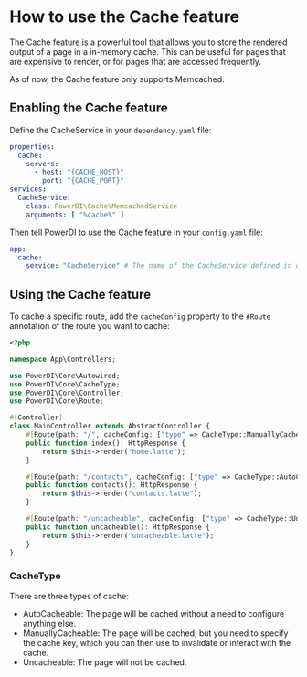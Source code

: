 # How to use the Cache feature

The Cache feature is a powerful tool that allows you to store the rendered output of a page in a in-memory cache.
This can be useful for pages that are expensive to render, or for pages that are accessed frequently.

As of now, the Cache feature only supports Memcached.

## Enabling the Cache feature

Define the CacheService in your `dependency.yaml` file:

```yaml
properties:
  cache:
    servers:
      - host: "{CACHE_HOST}"
        port: "{CACHE_PORT}"
services:
  CacheService:
    class: PowerDI\Cache\MemcachedService
    arguments: [ "%cache%" ]
```

Then tell PowerDI to use the Cache feature in your `config.yaml` file:

```yaml
app:
  cache:
    service: "CacheService" # The name of the CacheService defined in dependency.yaml
```

## Using the Cache feature

To cache a specific route, add the `cacheConfig` property to the `#Route` annotation of the route you want to cache:

```php
<?php

namespace App\Controllers;

use PowerDI\Core\Autowired;
use PowerDI\Core\CacheType;
use PowerDI\Core\Controller;
use PowerDI\Core\Route;

#[Controller]
class MainController extends AbstractController {
    #[Route(path: "/", cacheConfig: ["type" => CacheType::ManuallyCacheable, "ttl" => 60, "key" => "home_page"])]
    public function index(): HttpResponse {
        return $this->render("home.latte");
    }

    #[Route(path: "/contacts", cacheConfig: ["type" => CacheType::AutoCacheable, "ttl" => 60])]
    public function contacts(): HttpResponse {
        return $this->render("contacts.latte");
    }

    #[Route(path: "/uncacheable", cacheConfig: ["type" => CacheType::Uncacheable])]
    public function uncacheable(): HttpResponse {
        return $this->render("uncacheable.latte");
    }
}
```

### CacheType

There are three types of cache:

- AutoCacheable: The page will be cached without a need to configure anything else.
- ManuallyCacheable: The page will be cached, but you need to specify the cache key, which you can then use to
  invalidate or interact with the cache.
- Uncacheable: The page will not be cached.
